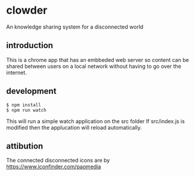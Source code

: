 # clowder
An knowledge sharing system for a disconnected world

## introduction 

This is a chrome app that has an embbeded web server so content can be shared between users on a local network without having to go over the internet.

## development 

```
$ npm install
$ npm run watch
```

This will run a simple watch application on the src folder
If src/index.js is modified then the applucation will reload automatically. 


## attibution 
The connected disconnected icons are by https://www.iconfinder.com/paomedia 
